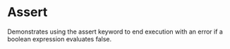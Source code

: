 # Assert

Demonstrates using the assert keyword to end execution with an error if a
boolean expression evaluates false.
